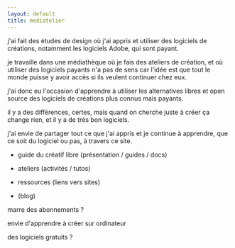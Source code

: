 ```yaml
---
layout: default
title: mediatelier
---
```


j'ai fait des études de design où j'ai appris et utiliser des logiciels de créations, notamment les logiciels Adobe, qui sont payant.

je travaille dans une médiathèque où je fais des ateliers de création, et où utiliser des logiciels payants n'a pas de sens car l'idée est que tout le monde puisse y avoir accès si ils veulent continuer chez eux.

j'ai donc eu l'occasion d'apprendre à utiliser les alternatives libres et open source des logiciels de créations plus connus mais payants.

il y a des différences, certes, mais quand on cherche juste à créer ça change rien, et il y a de très bon logiciels.

j'ai envie de partager tout ce que j'ai appris et je continue à apprendre, que ce soit du logiciel ou pas, à travers ce site.



- guide du créatif libre (présentation / guides / docs)

- ateliers (activités / tutos)

- ressources (liens vers sites)

- (blog)



marre des abonnements ?

envie d'apprendre à créer sur ordinateur

des logiciels gratuits ?
